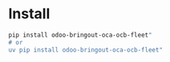 # Install

```bash
pip install odoo-bringout-oca-ocb-fleet"
# or
uv pip install odoo-bringout-oca-ocb-fleet"
```
